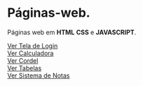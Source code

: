 # Páginas-web.
Páginas web em **HTML** **CSS** e **JAVASCRIPT**.

<a href="https://wellersonpro.github.io/Paginas-web/tela-de-login-html-css/login.html" target="_blank">Ver Tela de Login</a><br>
<a href="https://wellersonpro.github.io/Paginas-web/calculadora/calcula.html" target="_blank">Ver Calculadora</a><br>
<a href="https://wellersonpro.github.io/Paginas-web/cordel/index.html" target="_blank">Ver Cordel</a><br>
<a href="https://wellersonpro.github.io/Paginas-web/desafios/tabelas/tabela001.html" target="_blank">Ver Tabelas</a><br>
<a href="https://wellersonpro.github.io/Paginas-web/sistema-de-notas/index.html" target="_blank">Ver Sistema de Notas</a>
